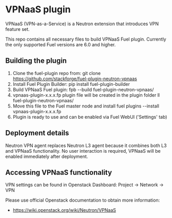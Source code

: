 VPNaaS plugin
=============

VPNaaS (VPN-as-a-Service) is a Neutron extension that introduces VPN feature set.

This repo contains all necessary files to build VPNaaS Fuel plugin.
Currently the only supported Fuel versions are 6.0 and higher.

Building the plugin
-------------------
1. Clone the fuel-plugin repo from:
    git clone https://github.com/stackforge/fuel-plugin-neutron-vpnaas
2. Install Fuel Plugin Builder:
    pip install fuel-plugin-builder
3. Build VPNaaS Fuel plugin:
    fpb --build fuel-plugin-neutron-vpnaas/
4. vpnaas-plugin-x.x.x.fp plugin file will be created in the plugin folder
    ll fuel-plugin-neutron-vpnaas/
5. Move this file to the Fuel master node and install
    fuel plugins --install vpnaas-plugin-x.x.x.fp
6. Plugin is ready to use and can be enabled via Fuel WebUI ('Settings' tab)

Deployment details
------------------
Neutron VPN agent replaces Neutron L3 agent because it combines both L3 and
VPNaaS functionality. No user interaction is required, VPNaaS will be enabled
immediately after deployment.

Accessing VPNaaS functionality
------------------------------
VPN settings can be found in Openstack Dashboard:
Project -> Network -> VPN

Please use official Openstack documentation to obtain more information:
- https://wiki.openstack.org/wiki/Neutron/VPNaaS
